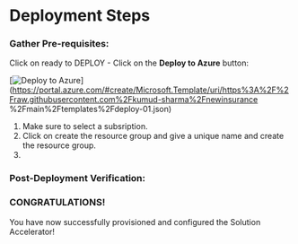 # Deployment Steps

### Gather Pre-requisites:

Click on ready to DEPLOY - Click on the **Deploy to Azure** button:

[![Deploy to Azure](https://aka.ms/deploytoazurebutton)](https://portal.azure.com/#create/Microsoft.Template/uri/https%3A%2F%2Fraw.githubusercontent.com%2Fkumud-sharma%2Fnewinsurance %2Fmain%2Ftemplates%2Fdeploy-01.json)

1. Make sure to select a subsription.
2. Click on create the resource group and give a unique name and create the resource group.
3. 
### Post-Deployment Verification:




### CONGRATULATIONS! 

You have now successfully provisioned and configured the Solution Accelerator!
